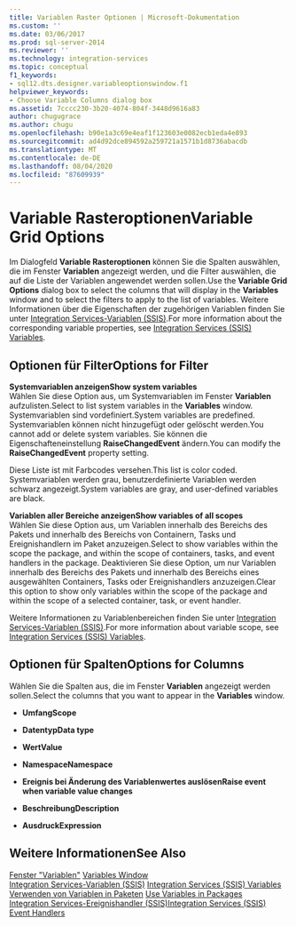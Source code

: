 ```yaml
---
title: Variablen Raster Optionen | Microsoft-Dokumentation
ms.custom: ''
ms.date: 03/06/2017
ms.prod: sql-server-2014
ms.reviewer: ''
ms.technology: integration-services
ms.topic: conceptual
f1_keywords:
- sql12.dts.designer.variableoptionswindow.f1
helpviewer_keywords:
- Choose Variable Columns dialog box
ms.assetid: 7cccc230-3b20-4074-804f-3448d9616a83
author: chugugrace
ms.author: chugu
ms.openlocfilehash: b90e1a3c69e4eaf1f123603e0082ecb1eda4e893
ms.sourcegitcommit: ad4d92dce894592a259721a1571b1d8736abacdb
ms.translationtype: MT
ms.contentlocale: de-DE
ms.lasthandoff: 08/04/2020
ms.locfileid: "87609939"
---
```

# <a name="variable-grid-options"></a><span data-ttu-id="76a94-102">Variable Rasteroptionen</span><span class="sxs-lookup"><span data-stu-id="76a94-102">Variable Grid Options</span></span>
  <span data-ttu-id="76a94-103">Im Dialogfeld **Variable Rasteroptionen** können Sie die Spalten auswählen, die im Fenster **Variablen** angezeigt werden, und die Filter auswählen, die auf die Liste der Variablen angewendet werden sollen.</span><span class="sxs-lookup"><span data-stu-id="76a94-103">Use the **Variable Grid Options** dialog box to select the columns that will display in the **Variables** window and to select the filters to apply to the list of variables.</span></span> <span data-ttu-id="76a94-104">Weitere Informationen über die Eigenschaften der zugehörigen Variablen finden Sie unter [Integration Services-Variablen &#40;SSIS&#41;](integration-services-ssis-variables.md).</span><span class="sxs-lookup"><span data-stu-id="76a94-104">For more information about the corresponding variable properties, see [Integration Services &#40;SSIS&#41; Variables](integration-services-ssis-variables.md).</span></span>  
  
## <a name="options-for-filter"></a><span data-ttu-id="76a94-105">Optionen für Filter</span><span class="sxs-lookup"><span data-stu-id="76a94-105">Options for Filter</span></span>  
 <span data-ttu-id="76a94-106">**Systemvariablen anzeigen**</span><span class="sxs-lookup"><span data-stu-id="76a94-106">**Show system variables**</span></span>  
 <span data-ttu-id="76a94-107">Wählen Sie diese Option aus, um Systemvariablen im Fenster **Variablen** aufzulisten.</span><span class="sxs-lookup"><span data-stu-id="76a94-107">Select to list system variables in the **Variables** window.</span></span> <span data-ttu-id="76a94-108">Systemvariablen sind vordefiniert.</span><span class="sxs-lookup"><span data-stu-id="76a94-108">System variables are predefined.</span></span> <span data-ttu-id="76a94-109">Systemvariablen können nicht hinzugefügt oder gelöscht werden.</span><span class="sxs-lookup"><span data-stu-id="76a94-109">You cannot add or delete system variables.</span></span> <span data-ttu-id="76a94-110">Sie können die Eigenschafteneinstellung **RaiseChangedEvent** ändern.</span><span class="sxs-lookup"><span data-stu-id="76a94-110">You can modify the **RaiseChangedEvent** property setting.</span></span>  
  
 <span data-ttu-id="76a94-111">Diese Liste ist mit Farbcodes versehen.</span><span class="sxs-lookup"><span data-stu-id="76a94-111">This list is color coded.</span></span> <span data-ttu-id="76a94-112">Systemvariablen werden grau, benutzerdefinierte Variablen werden schwarz angezeigt.</span><span class="sxs-lookup"><span data-stu-id="76a94-112">System variables are gray, and user-defined variables are black.</span></span>  
  
 <span data-ttu-id="76a94-113">**Variablen aller Bereiche anzeigen**</span><span class="sxs-lookup"><span data-stu-id="76a94-113">**Show variables of all scopes**</span></span>  
 <span data-ttu-id="76a94-114">Wählen Sie diese Option aus, um Variablen innerhalb des Bereichs des Pakets und innerhalb des Bereichs von Containern, Tasks und Ereignishandlern im Paket anzuzeigen.</span><span class="sxs-lookup"><span data-stu-id="76a94-114">Select to show variables within the scope the package, and within the scope of containers, tasks, and event handlers in the package.</span></span> <span data-ttu-id="76a94-115">Deaktivieren Sie diese Option, um nur Variablen innerhalb des Bereichs des Pakets und innerhalb des Bereichs eines ausgewählten Containers, Tasks oder Ereignishandlers anzuzeigen.</span><span class="sxs-lookup"><span data-stu-id="76a94-115">Clear this option to show only variables within the scope of the package and within the scope of a selected container, task, or event handler.</span></span>  
  
 <span data-ttu-id="76a94-116">Weitere Informationen zu Variablenbereichen finden Sie unter [Integration Services-Variablen &#40;SSIS&#41;](integration-services-ssis-variables.md).</span><span class="sxs-lookup"><span data-stu-id="76a94-116">For more information about variable scope, see [Integration Services &#40;SSIS&#41; Variables](integration-services-ssis-variables.md).</span></span>  
  
## <a name="options-for-columns"></a><span data-ttu-id="76a94-117">Optionen für Spalten</span><span class="sxs-lookup"><span data-stu-id="76a94-117">Options for Columns</span></span>  
 <span data-ttu-id="76a94-118">Wählen Sie die Spalten aus, die im Fenster **Variablen** angezeigt werden sollen.</span><span class="sxs-lookup"><span data-stu-id="76a94-118">Select the columns that you want to appear in the **Variables** window.</span></span>  
  
-   <span data-ttu-id="76a94-119">**Umfang**</span><span class="sxs-lookup"><span data-stu-id="76a94-119">**Scope**</span></span>  
  
-   <span data-ttu-id="76a94-120">**Datentyp**</span><span class="sxs-lookup"><span data-stu-id="76a94-120">**Data type**</span></span>  
  
-   <span data-ttu-id="76a94-121">**Wert**</span><span class="sxs-lookup"><span data-stu-id="76a94-121">**Value**</span></span>  
  
-   <span data-ttu-id="76a94-122">**Namespace**</span><span class="sxs-lookup"><span data-stu-id="76a94-122">**Namespace**</span></span>  
  
-   <span data-ttu-id="76a94-123">**Ereignis bei Änderung des Variablenwertes auslösen**</span><span class="sxs-lookup"><span data-stu-id="76a94-123">**Raise event when variable value changes**</span></span>  
  
-   <span data-ttu-id="76a94-124">**Beschreibung**</span><span class="sxs-lookup"><span data-stu-id="76a94-124">**Description**</span></span>  
  
-   <span data-ttu-id="76a94-125">**Ausdruck**</span><span class="sxs-lookup"><span data-stu-id="76a94-125">**Expression**</span></span>  
  
## <a name="see-also"></a><span data-ttu-id="76a94-126">Weitere Informationen</span><span class="sxs-lookup"><span data-stu-id="76a94-126">See Also</span></span>  
 <span data-ttu-id="76a94-127">[Fenster "Variablen"](../../2014/integration-services/variables-window.md) </span><span class="sxs-lookup"><span data-stu-id="76a94-127">[Variables Window](../../2014/integration-services/variables-window.md) </span></span>  
 <span data-ttu-id="76a94-128">[Integration Services-Variablen &#40;SSIS&#41;](integration-services-ssis-variables.md) </span><span class="sxs-lookup"><span data-stu-id="76a94-128">[Integration Services &#40;SSIS&#41; Variables](integration-services-ssis-variables.md) </span></span>  
 <span data-ttu-id="76a94-129">[Verwenden von Variablen in Paketen](../../2014/integration-services/use-variables-in-packages.md) </span><span class="sxs-lookup"><span data-stu-id="76a94-129">[Use Variables in Packages](../../2014/integration-services/use-variables-in-packages.md) </span></span>  
 [<span data-ttu-id="76a94-130">Integration Services-Ereignishandler &#40;SSIS&#41;</span><span class="sxs-lookup"><span data-stu-id="76a94-130">Integration Services &#40;SSIS&#41; Event Handlers</span></span>](integration-services-ssis-event-handlers.md)  
  
  
